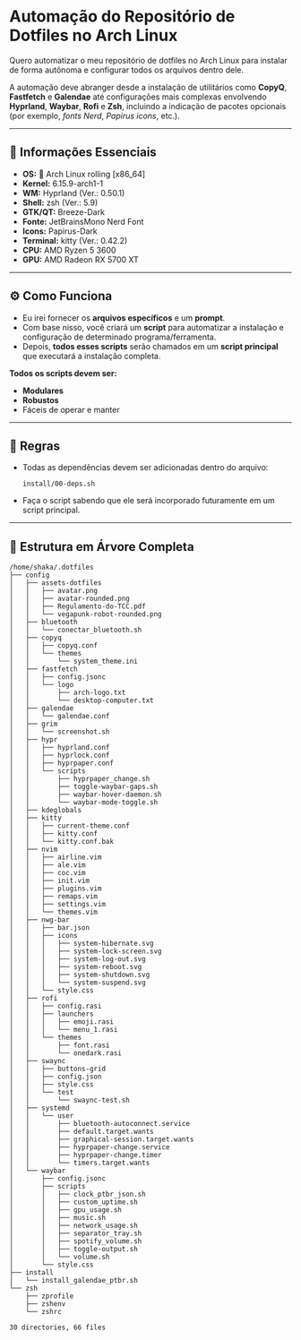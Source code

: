 # Automação do Repositório de Dotfiles no Arch Linux

Quero automatizar o meu repositório de dotfiles no Arch Linux para instalar de forma autônoma e configurar todos os arquivos dentro dele.  

A automação deve abranger desde a instalação de utilitários como **CopyQ**, **Fastfetch** e **Galendae** até configurações mais complexas envolvendo **Hyprland**, **Waybar**, **Rofi** e **Zsh**, incluindo a indicação de pacotes opcionais (por exemplo, *fonts Nerd*, *Papirus icons*, etc.).

---

## 📌 Informações Essenciais

- **OS:** 󰣇 Arch Linux rolling [x86_64]  
- **Kernel:** 6.15.9-arch1-1  
- **WM:** Hyprland (Ver.: 0.50.1)  
- **Shell:** zsh (Ver.: 5.9)  
- **GTK/QT:** Breeze-Dark  
- **Fonte:** JetBrainsMono Nerd Font  
- **Icons:** Papirus-Dark  
- **Terminal:** kitty (Ver.: 0.42.2)  
- **CPU:** AMD Ryzen 5 3600  
- **GPU:** AMD Radeon RX 5700 XT  

---

## ⚙️ Como Funciona

- Eu irei fornecer os **arquivos específicos** e um **prompt**.  
- Com base nisso, você criará um **script** para automatizar a instalação e configuração de determinado programa/ferramenta.  
- Depois, **todos esses scripts** serão chamados em um **script principal** que executará a instalação completa.  

**Todos os scripts devem ser:**
- **Modulares**
- **Robustos**
- Fáceis de operar e manter

---

## 📜 Regras

- Todas as dependências devem ser adicionadas dentro do arquivo:  
  ```
  install/00-deps.sh
  ```

- Faça o script sabendo que ele será incorporado futuramente em um script principal.

---

## 📂 Estrutura em Árvore Completa

```ascii
/home/shaka/.dotfiles
├── config
│   ├── assets-dotfiles
│   │   ├── avatar.png
│   │   ├── avatar-rounded.png
│   │   ├── Regulamento-do-TCC.pdf
│   │   └── vegapunk-robot-rounded.png
│   ├── bluetooth
│   │   └── conectar_bluetooth.sh
│   ├── copyq
│   │   ├── copyq.conf
│   │   └── themes
│   │       └── system_theme.ini
│   ├── fastfetch
│   │   ├── config.jsonc
│   │   └── logo
│   │       ├── arch-logo.txt
│   │       └── desktop-computer.txt
│   ├── galendae
│   │   └── galendae.conf
│   ├── grim
│   │   └── screenshot.sh
│   ├── hypr
│   │   ├── hyprland.conf
│   │   ├── hyprlock.conf
│   │   ├── hyprpaper.conf
│   │   └── scripts
│   │       ├── hyprpaper_change.sh
│   │       ├── toggle-waybar-gaps.sh
│   │       ├── waybar-hover-daemon.sh
│   │       └── waybar-mode-toggle.sh
│   ├── kdeglobals
│   ├── kitty
│   │   ├── current-theme.conf
│   │   ├── kitty.conf
│   │   └── kitty.conf.bak
│   ├── nvim
│   │   ├── airline.vim
│   │   ├── ale.vim
│   │   ├── coc.vim
│   │   ├── init.vim
│   │   ├── plugins.vim
│   │   ├── remaps.vim
│   │   ├── settings.vim
│   │   └── themes.vim
│   ├── nwg-bar
│   │   ├── bar.json
│   │   ├── icons
│   │   │   ├── system-hibernate.svg
│   │   │   ├── system-lock-screen.svg
│   │   │   ├── system-log-out.svg
│   │   │   ├── system-reboot.svg
│   │   │   ├── system-shutdown.svg
│   │   │   └── system-suspend.svg
│   │   └── style.css
│   ├── rofi
│   │   ├── config.rasi
│   │   ├── launchers
│   │   │   ├── emoji.rasi
│   │   │   └── menu_1.rasi
│   │   └── themes
│   │       ├── font.rasi
│   │       └── onedark.rasi
│   ├── swaync
│   │   ├── buttons-grid
│   │   ├── config.json
│   │   ├── style.css
│   │   └── test
│   │       └── swaync-test.sh
│   ├── systemd
│   │   └── user
│   │       ├── bluetooth-autoconnect.service
│   │       ├── default.target.wants
│   │       ├── graphical-session.target.wants
│   │       ├── hyprpaper-change.service
│   │       ├── hyprpaper-change.timer
│   │       └── timers.target.wants
│   └── waybar
│       ├── config.jsonc
│       ├── scripts
│       │   ├── clock_ptbr_json.sh
│       │   ├── custom_uptime.sh
│       │   ├── gpu_usage.sh
│       │   ├── music.sh
│       │   ├── network_usage.sh
│       │   ├── separator_tray.sh
│       │   ├── spotify_volume.sh
│       │   ├── toggle-output.sh
│       │   └── volume.sh
│       └── style.css
├── install
│   └── install_galendae_ptbr.sh
└── zsh
    ├── zprofile
    ├── zshenv
    └── zshrc

30 directories, 66 files
```
